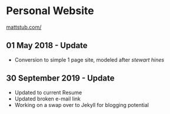 # Personal Website
[mattstub.com/](http://www.mattstub.com)

## 01 May 2018 - Update  
- Conversion to simple 1 page site, modeled after *stewart hines*

## 30 September 2019 - Update
- Updated to current Resume
- Updated broken e-mail link
- Working on a swap over to Jekyll for blogging potential

